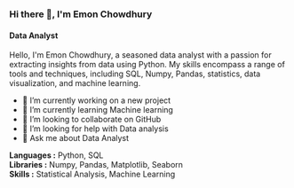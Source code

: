 ### Hi there 👋, I'm Emon Chowdhury
#### Data Analyst 

Hello, I'm Emon Chowdhury, a seasoned data analyst with a passion for extracting insights from data using Python. My skills encompass a range of tools and techniques, including SQL, Numpy, Pandas, statistics, data visualization, and machine learning.
 
- 🔭 I’m currently working on a new project 
- 🌱 I’m currently learning Machine learning  
- 👯 I’m looking to collaborate on GitHub  
- 🤔 I’m looking for help with Data analysis  
- 💬 Ask me about  Data Analyst 

**Languages   :** Python, SQL <br>
**Libraries   :** Numpy, Pandas, Matplotlib, Seaborn <br>
**Skills      :** Statistical Analysis, Machine Learning

 
 
